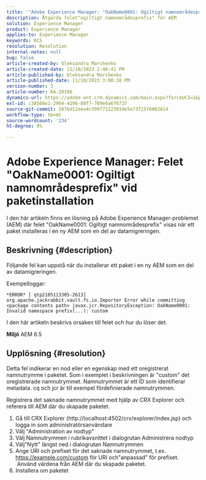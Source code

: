 ```yaml
---
title: '"Adobe Experience Manager: "OakName0001: Ogiltigt namnområdesprefix"-fel vid paketinstallation"'
description: Åtgärda felet"ogiltigt namnområdesprefix" för AEM
solution: Experience Manager
product: Experience Manager
applies-to: Experience Manager
keywords: KCS
resolution: Resolution
internal-notes: null
bug: false
article-created-by: Oleksandra Marchenko
article-created-date: 11/10/2023 2:46:41 PM
article-published-by: Oleksandra Marchenko
article-published-date: 11/10/2023 3:00:38 PM
version-number: 3
article-number: KA-20396
dynamics-url: https://adobe-ent.crm.dynamics.com/main.aspx?forceUCI=1&pagetype=entityrecord&etn=knowledgearticle&id=76fa5df0-d77f-ee11-8179-6045bd006149
exl-id: c38568e1-2964-4196-80f7-709e6a6f6737
source-git-commit: 587bd12eee4c59977122393de5e73f15f6062614
workflow-type: tm+mt
source-wordcount: '234'
ht-degree: 0%

---
```


# Adobe Experience Manager: Felet &quot;OakName0001: Ogiltigt namnområdesprefix&quot; vid paketinstallation


I den här artikeln finns en lösning på Adobe Experience Manager-problemet (AEM) där felet &quot;OakName0001: Ogiltigt namnområdesprefix&quot; visas när ett paket installeras i en ny AEM som en del av datamigreringen.

## Beskrivning {#description}


Följande fel kan uppstå när du installerar ett paket i en ny AEM som en del av datamigreringen.

Exempelloggar:


```
*ERROR* [ qtp2105113305-2613]  org.apache.jackrabbit.vault.fs.io.Importer Error while committing <package contents path> javax.jcr.RepositoryException: OakName0001: Invalid namespace prefix(...): custom
```




I den här artikeln beskrivs orsaken till felet och hur du löser det.

<b>Miljö</b>
AEM 6.5


## Upplösning {#resolution}


Detta fel indikerar en nod eller en egenskap med ett oregistrerat namnutrymme i paketet.
Som i exemplet i beskrivningen är &quot;custom&quot; det oregistrerade namnutrymmet.
Namnutrymmet är ett ID som identifierar metadata. cq och jcr är till exempel fördefinierade namnutrymmen.

Registrera det saknade namnutrymmet med hjälp av CRX Explorer och referera till AEM där du skapade paketet.

1. Gå till CRX Explorer (http://localhost:4502/crx/explorer/index.jsp) och logga in som administratörsanvändare
2. Välj &quot;Administration av nodtyp&quot;
3. Välj Namnutrymmen i rubrikavsnittet i dialogrutan Administrera nodtyp
4. Välj&quot;Nytt&quot; längst ned i dialogrutan Namnutrymmen
5. Ange URI och prefixet för det saknade namnutrymmet, t.ex. https://example.com/custom för URI och&quot;anpassad&quot; för prefixet.
     Använd värdena från AEM där du skapade paketet.
6. Installera om paketet
